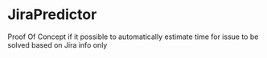 # JiraPredictor
Proof Of Concept if it possible to automatically estimate time for issue to be solved based on Jira info only
